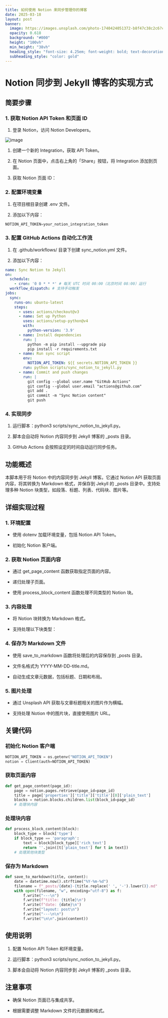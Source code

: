```yaml
---
title: 如何使用 Notion 来同步管理你的博客
date: 2025-03-18
layout: post
banner:
  image: https://images.unsplash.com/photo-1740424051372-b8f47c38c2c6?crop=entropy&cs=tinysrgb&fit=max&fm=jpg&ixid=M3w2OTIwMzJ8MHwxfHJhbmRvbXx8fHx8fHx8fDE3NDIyNzE4NDB8&ixlib=rb-4.0.3&q=80&w=1080
  opacity: 0.618
  background: "#000"
  height: "100vh"
  min_height: "38vh"
  heading_style: "font-size: 4.25em; font-weight: bold; text-decoration: underline"
  subheading_style: "color: gold"
---
```


# Notion 同步到 Jekyll 博客的实现方式

## 简要步骤

### 1. 获取 Notion API Token 和页面 ID

1. 登录 Notion，访问 Notion Developers。

![image](https://prod-files-secure.s3.us-west-2.amazonaws.com/a7a0cc5a-89b9-4cda-8686-1fba0ca52f40/d19c1afe-dea5-4312-9333-786b0ba83054/image.png?X-Amz-Algorithm=AWS4-HMAC-SHA256&X-Amz-Content-Sha256=UNSIGNED-PAYLOAD&X-Amz-Credential=ASIAZI2LB466UNO45OBM%2F20250318%2Fus-west-2%2Fs3%2Faws4_request&X-Amz-Date=20250318T042359Z&X-Amz-Expires=3600&X-Amz-Security-Token=IQoJb3JpZ2luX2VjEP3%2F%2F%2F%2F%2F%2F%2F%2F%2F%2FwEaCXVzLXdlc3QtMiJIMEYCIQDwENz%2BEulfm01ue83F8YGN985fGUow55nz5jrmwxAvCwIhAKY4R7TJncrDTpMRNdY6IPWKCB%2BMQWjeQJ5F2ciQ%2FskEKv8DCFUQABoMNjM3NDIzMTgzODA1IgxAoj01ncdYut18XEcq3AONWtitHH8BAl7nU24INb6MBJzBPdNM44rrfndrKnyzloEEnOFX%2FLUcoCtXFQgFD2zxwv44Km8fDJJ6Vq%2FFrlYccO7c2XEwY1J83my8Aj2N6Lrm35BaW%2Bm4585rFD%2FxGBhpL1CTLLY%2F1SN5wlGjc8kLv3lhbkIVFzgwSTfvG8CB1fPVbbBptJu1fj%2FQytgpAwW5rC%2BBKgAbxR2CGjnTB5B79AnTMbHJgSUrgytvVUZxDeJlafx0IvKDcPkSYOIvc0wDjITdAwuJ6PeLjXRvLpij4WoBrCO%2BtqW8GWr1jiT6f%2FK5RytVJ6%2F75X%2FhOJvpXva2pvVy525xvR4guJ0mbK1GsUbf3Xl7%2FgmLspSKgsK%2BR%2FJfg%2BHSl31Mnku3cj%2FAuQeQar%2FNCXf4rDYGsdPWJACU2AR41vzGZ0nzTDuy1mBZE7sePrndU37UrKuXXW6EPvu4kdpUqdj6kR4kQm0R9H31r3bW9jdxlhUOWkKPq%2F3fnySCsJkIP1zbaX3QWcDCKZ5i7Og1RqJezlxHdUPnxrpHBbfC4hcvHS%2BMkv3etnLOPXsvJNc6FMDMLJKM9SUAX1WT16PaN42SRbGMms925LGDliQu%2FlulIrRUZz8YlNNEWSIkwHP9Wi9jah6W2jCU6OO%2BBjqkARtLKNCbsfR6dke1zUwdDfxvicApyEQoQN6awITfJQ1x0CarhS1vQzDRToV7jCK4udHonbufdJRLcUVu8k5Sh295Hretsu0KwR7X%2Fl41Kyq%2BJVrBgfLFN7qH8bgiGjVbY3OB0Uzi0rKl%2FitR70ht9nCKOhnPC39Da9fwcXVbKR83GWq%2BypevjWZHQLfu2y2aFJ3HI4tj4UprklR8oheqWNKiND66&X-Amz-Signature=57abe3ed6c174b828a4ab2113a1ac002e59764de34dded7e2592f5d9e361560c&X-Amz-SignedHeaders=host&x-id=GetObject)

1. 创建一个新的 Integration，获取 API Token。

1. 在 Notion 页面中，点击右上角的「Share」按钮，将 Integration 添加到页面。

1. 获取 Notion 页面 ID：


### 2. 配置环境变量

1. 在项目根目录创建 .env 文件。

1. 添加以下内容：

```javascript
NOTION_API_TOKEN=your_notion_integration_token
```

### 3. 配置 GitHub Actions 自动化工作流

1. 在 .github/workflows/ 目录下创建 sync_notion.yml 文件。

1. 添加以下内容：

```yaml
name: Sync Notion to Jekyll
on:
  schedule:
    - cron: '0 0 * * *' # 每天 UTC 时间 00:00（北京时间 08:00）运行
  workflow_dispatch: # 支持手动触发
jobs:
  sync:
    runs-on: ubuntu-latest
    steps:
      - uses: actions/checkout@v3
      - name: Set up Python
        uses: actions/setup-python@v4
        with:
          python-version: '3.9'
      - name: Install dependencies
        run: |
          python -m pip install --upgrade pip
          pip install -r requirements.txt
      - name: Run sync script
        env:
          NOTION_API_TOKEN: ${{ secrets.NOTION_API_TOKEN }}
        run: python scripts/sync_notion_to_jekyll.py
      - name: Commit and push changes
        run: |
          git config --global user.name "GitHub Actions"
          git config --global user.email "actions@github.com"
          git add .
          git commit -m "Sync Notion content"
          git push
```

### 4. 实现同步

1. 运行脚本：python3 scripts/sync_notion_to_jekyll.py。

1. 脚本会自动将 Notion 内容同步到 Jekyll 博客的 _posts 目录。

1. GitHub Actions 会按照设定的时间自动运行同步任务。

## 功能概述

本脚本用于将 Notion 中的内容同步到 Jekyll 博客。它通过 Notion API 获取页面内容，将其转换为 Markdown 格式，并保存到 Jekyll 的 _posts 目录中。支持处理多种 Notion 块类型，如段落、标题、列表、代码块、图片等。

## 详细实现过程

### 1. 环境配置

- 使用 dotenv 加载环境变量，包括 Notion API Token。

- 初始化 Notion 客户端。

### 2. 获取 Notion 页面内容

- 通过 get_page_content 函数获取指定页面的内容。

- 递归处理子页面。

- 使用 process_block_content 函数处理不同类型的 Notion 块。

### 3. 内容处理

- 将 Notion 块转换为 Markdown 格式。

- 支持处理以下块类型：


### 4. 保存为 Markdown 文件

- 使用 save_to_markdown 函数将处理后的内容保存到 _posts 目录。

- 文件名格式为 YYYY-MM-DD-title.md。

- 自动生成文章元数据，包括标题、日期和布局。

### 5. 图片处理

- 通过 Unsplash API 获取与文章标题相关的图片作为横幅。

- 支持处理 Notion 中的图片块，直接使用图片 URL。

## 关键代码

### 初始化 Notion 客户端

```python
NOTION_API_TOKEN = os.getenv("NOTION_API_TOKEN")
notion = Client(auth=NOTION_API_TOKEN)
```

### 获取页面内容

```python
def get_page_content(page_id):
    page = notion.pages.retrieve(page_id=page_id)
    title = page['properties']['title']['title'][0]['plain_text']
    blocks = notion.blocks.children.list(block_id=page_id)
    # 处理块内容
```

### 处理块内容

```python
def process_block_content(block):
    block_type = block['type']
    if block_type == 'paragraph':
        text = block[block_type]['rich_text']
        return ''.join([t['plain_text'] for t in text])
    # 处理其他块类型
```

### 保存为 Markdown

```python
def save_to_markdown(title, content):
    date = datetime.now().strftime("%Y-%m-%d")
    filename = f"_posts/{date}-{title.replace(' ', '-').lower()}.md"
    with open(filename, "w", encoding="utf-8") as f:
        f.write("---\n")
        f.write(f"title: {title}\n")
        f.write(f"date: {date}\n")
        f.write("layout: post\n")
        f.write("---\n\n")
        f.write("\n\n".join(content))
```

## 使用说明

1. 配置 Notion API Token 和环境变量。

1. 运行脚本：python3 scripts/sync_notion_to_jekyll.py。

1. 脚本会自动将 Notion 内容同步到 Jekyll 博客的 _posts 目录。

## 注意事项

- 确保 Notion 页面已与集成共享。

- 根据需要调整 Markdown 文件的元数据和格式。
